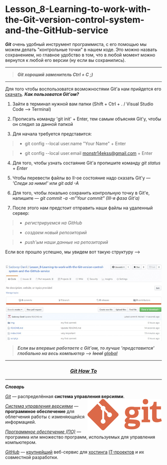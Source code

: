 # Lesson_8-Learning-to-work-with-the-Git-version-control-system-and-the-GitHub-service

_**Git**_ очень удобный инструмент программиста, с его помощью мы можем делать "контрольные точки" в нашем коде. Это можно назвать сохранением, но главное удобство в том, что в любой момент можно вернутся к любой его версии (ну если вы сохранились).

<hr>

> _**Git хороший заменитель Ctrl + C ;)**_

<hr>

Для того чтобы воспользоватся возможностями Git'а нам прийдется его [скачать](https://git-scm.com/). _**Как пользоватся Git'ом?**_

1) Зайти в терминал нужной вам папки (Shift + Ctrl + . / Visual Studio Code --> Terminal)

2) Прописать команду 'git init' + Enter, тем самым объясняя Git'у, чтобы он следил за данной папкой

3) Для начала требуется представится:
 
 > - git config --local user.name "Your Name" + Enter
 
 > - git config --local user.email monstr14ekss@gmail.com + Enter
 
 4) Для того, чтобы узнать состаяние Git'а пропишите команду _git status_ + _Enter_
 
 5) Чтобы перевести файлы во II-ое состояние надо сказать Git'у — _'Следи за ними!'_ или _git add -A_
 
 6) Для того, чтобы локально сохранить контрольную точку в Git'е, напишите — _git commit -a -m"Your commit" (III-я фаза Git'а)_
 
 7) После этого нам предстоит отправить наши файлы на удаленный сервер:
 
 > - _регистрируемся на GitHub_
 
 > - _создаем новый репозиторий_
 
 > - _push'ым наши данные на репозиторий_
 
 Если все прошло успешно, мы увидем вот такую структуру -->
 
 
 <p>&nbsp;&nbsp;&nbsp;&nbsp;&nbsp;&nbsp;&nbsp;&nbsp;&nbsp;&nbsp;&nbsp;&nbsp;&nbsp;&nbsp;&nbsp;
 <img src = '/img/screenshot.jpg' align = 'center'> </p>
 
 
 > _**Если вы впервые работаете с Git'ом, то лучше 'представится' глобально на весь компьютер -->**_ <s><i><b>local</i></b></s> <u><i><b>global</i></b></u>
 
<hr>

<h3 align = 'center'><a href = 'https://githowto.com/ru'><i>Git How To</i></a></h3>

<hr>

_**Словарь**_

[_Git_](https://ru.wikipedia.org/wiki/Git) —  распределённая **система управления версиями**. <img src = '/img/Git_Logo.png' align = 'right'>

[_Cистема управления версиями_](https://ru.wikipedia.org/wiki/%D0%A1%D0%B8%D1%81%D1%82%D0%B5%D0%BC%D0%B0_%D1%83%D0%BF%D1%80%D0%B0%D0%B2%D0%BB%D0%B5%D0%BD%D0%B8%D1%8F_%D0%B2%D0%B5%D1%80%D1%81%D0%B8%D1%8F%D0%BC%D0%B8) — **программное обеспечение** для облегчения работы с изменяющейся информацией.

[_Программное обеспечение (ПО)_]() — программа или множество программ, используемых для управления компьютером.

[_GitHub_](https://ru.wikipedia.org/wiki/GitHub) — [крупнейший](https://ru.wikipedia.org/wiki/%D0%92%D0%B5%D0%B1-%D1%81%D0%BB%D1%83%D0%B6%D0%B1%D0%B0) веб-сервис для [хостинга](https://ru.wikipedia.org/wiki/%D0%A5%D0%BE%D1%81%D1%82%D0%B8%D0%BD%D0%B3) [IT-проектов](https://ru.wikipedia.org/wiki/%D0%98%D0%BD%D1%84%D0%BE%D1%80%D0%BC%D0%B0%D1%86%D0%B8%D0%BE%D0%BD%D0%BD%D1%8B%D0%B5_%D1%82%D0%B5%D1%85%D0%BD%D0%BE%D0%BB%D0%BE%D0%B3%D0%B8%D0%B8) и их совместной разработки.

